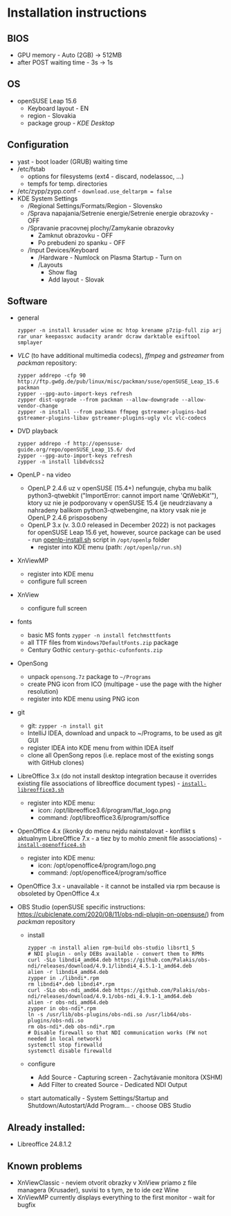# Installation instructions

## BIOS

- GPU memory - Auto (2GB) -> 512MB
- after POST waiting time - 3s -> 1s

## OS

- openSUSE Leap 15.6
    - Keyboard layout - EN
    - region - Slovakia
    - package group - _KDE Desktop_

## Configuration

- yast - boot loader (GRUB) waiting time
- /etc/fstab
    - options for filesystems (ext4 - discard, nodelassoc, ...)
    - tempfs for temp. directories
- /etc/zypp/zypp.conf - `download.use_deltarpm = false`
- KDE System Settings
    - /Regional Settings/Formats/Region - Slovensko
    - /Sprava napajania/Setrenie energie/Setrenie energie obrazovky - OFF
    - /Spravanie pracovnej plochy/Zamykanie obrazovky
        - Zamknut obrazovku - OFF
        - Po prebudeni zo spanku - OFF
    - /Input Devices/Keyboard
        - /Hardware - Numlock on Plasma Startup - Turn on
        - /Layouts
            - Show flag
            - Add layout - Slovak

## Software

- general

  ```shell
  zypper -n install krusader wine mc htop krename p7zip-full zip arj rar unar keepassxc audacity arandr dcraw darktable exiftool smplayer
  ```

- _VLC_ (to have additional multimedia codecs), _ffmpeg_ and _gstreamer_ from _packman_ repository:

  ```shell
  zypper addrepo -cfp 90 http://ftp.gwdg.de/pub/linux/misc/packman/suse/openSUSE_Leap_15.6 packman
  zypper --gpg-auto-import-keys refresh
  zypper dist-upgrade --from packman --allow-downgrade --allow-vendor-change
  zypper -n install --from packman ffmpeg gstreamer-plugins-bad gstreamer-plugins-libav gstreamer-plugins-ugly vlc vlc-codecs
  ```

- DVD playback

  ```shell
  zypper addrepo -f http://opensuse-guide.org/repo/openSUSE_Leap_15.6/ dvd
  zypper --gpg-auto-import-keys refresh
  zypper -n install libdvdcss2
  ```

- OpenLP - na video
    - OpenLP 2.4.6 uz v openSUSE (15.4+) nefunguje, chyba mu balik python3-qtwebkit ("ImportError: cannot import name 'QtWebKit'"), ktory uz nie je
      podporovany v openSUSE 15.4 (je neudrziavany a nahradeny balikom python3-qtwebengine, na ktory vsak nie je OpenLP 2.4.6 prisposobeny
    - OpenLP 3.x (v. 3.0.0 released in December 2022) is not packages for openSUSE Leap 15.6 yet, however, source package can be used - run [openlp-install.sh](openlp-install.sh) script in `/opt/openlp` folder 
        - register into KDE menu (path: `/opt/openlp/run.sh`)

- XnViewMP
    - register into KDE menu
    - configure full screen
- XnView
    - configure full screen
- fonts
    - basic MS fonts `zypper -n install fetchmsttfonts`
    - all TTF files from `Windows7DefaultFonts.zip` package
    - Century Gothic `century-gothic-cufonfonts.zip`
- OpenSong
    - unpack `opensong.7z` package to `~/Programs`
    - create PNG icon from ICO (multipage - use the page with the higher resolution)
    - register into KDE menu using PNG icon
- git
    - git: `zypper -n install git`
    - IntelliJ IDEA, download and unpack to ~/Programs, to be used as git GUI
    - register IDEA into KDE menu from within IDEA itself
    - clone all OpenSong repos (i.e. replace most of the existing songs with GitHub clones)
- LibreOffice 3.x (do not install desktop integration because it overrides existing file associations of libreoffice document types) - [
  `install-libreoffice3.sh`](install-libreoffice3.sh)
    - register into KDE menu:
        - icon: /opt/libreoffice3.6/program/flat_logo.png
        - command: /opt/libreoffice3.6/program/soffice
- OpenOffice 4.x (ikonky do menu nejdu nainstalovat - konflikt s aktualnym LibreOffice 7.x - a tiez by to mohlo zmenit file associations) - [
  `install-openoffice4.sh`](install-openoffice4.sh)
    - register into KDE menu:
        - icon: /opt/openoffice4/program/logo.png
        - command: /opt/openoffice4/program/soffice
- OpenOffice 3.x - unavailable - it cannot be installed via rpm because is obsoleted by OpenOffice 4.x

- OBS Studio (openSUSE specific instructions: https://cubiclenate.com/2020/08/11/obs-ndi-plugin-on-opensuse/) from _packman_ repository
    - install

      ```shell
      zypper -n install alien rpm-build obs-studio libsrt1_5
      # NDI plugin - only DEBs available - convert them to RPMs
      curl -SLo libndi4_amd64.deb https://github.com/Palakis/obs-ndi/releases/download/4.9.1/libndi4_4.5.1-1_amd64.deb
      alien -r libndi4_amd64.deb
      zypper in ./libndi*.rpm
      rm libndi4*.deb libndi4*.rpm
      curl -SLo obs-ndi_amd64.deb https://github.com/Palakis/obs-ndi/releases/download/4.9.1/obs-ndi_4.9.1-1_amd64.deb
      alien -r obs-ndi_amd64.deb
      zypper in obs-ndi*.rpm
      ln -s /usr/lib/obs-plugins/obs-ndi.so /usr/lib64/obs-plugins/obs-ndi.so
      rm obs-ndi*.deb obs-ndi*.rpm
      # Disable firewall so that NDI communication works (FW not needed in local network)
      systemctl stop firewalld
      systemctl disable firewalld
      ```

    - configure
        - Add Source - Capturing screen - Zachytávanie monitora (XSHM)
        - Add Filter to created Source - Dedicated NDI Output
    - start automatically - System Settings/Startup and Shutdown/Autostart/Add Program... - choose OBS Studio

## Already installed:

- Libreoffice 24.8.1.2

## Known problems

- XnViewClassic - neviem otvorit obrazky v XnView priamo z file managera (Krusader), suvisi to s tym, ze to ide cez Wine
- XnViewMP currently displays everything to the first monitor - wait for bugfix
